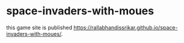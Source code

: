 # space-invaders-with-moues
this game site is published https://rallabhandissrikar.github.io/space-invaders-with-moues/.
